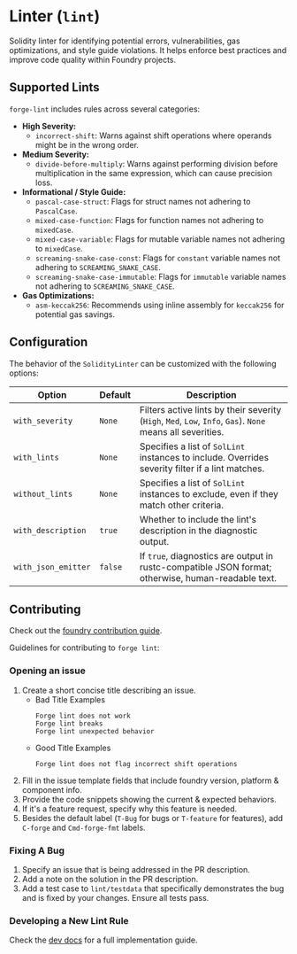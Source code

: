 # Linter (`lint`)

Solidity linter for identifying potential errors, vulnerabilities, gas optimizations, and style guide violations.
It helps enforce best practices and improve code quality within Foundry projects.

## Supported Lints

`forge-lint` includes rules across several categories:

- **High Severity:**
  - `incorrect-shift`: Warns against shift operations where operands might be in the wrong order.
- **Medium Severity:**
  - `divide-before-multiply`: Warns against performing division before multiplication in the same expression, which can cause precision loss.
- **Informational / Style Guide:**
  - `pascal-case-struct`: Flags for struct names not adhering to `PascalCase`.
  - `mixed-case-function`: Flags for function names not adhering to `mixedCase`.
  - `mixed-case-variable`: Flags for mutable variable names not adhering to `mixedCase`.
  - `screaming-snake-case-const`: Flags for `constant` variable names not adhering to `SCREAMING_SNAKE_CASE`.
  - `screaming-snake-case-immutable`: Flags for `immutable` variable names not adhering to `SCREAMING_SNAKE_CASE`.
- **Gas Optimizations:**
  - `asm-keccak256`: Recommends using inline assembly for `keccak256` for potential gas savings.

## Configuration

The behavior of the `SolidityLinter` can be customized with the following options:

| Option              | Default | Description                                                                                                |
| ------------------- | ------- | ---------------------------------------------------------------------------------------------------------- |
| `with_severity`     | `None`  | Filters active lints by their severity (`High`, `Med`, `Low`, `Info`, `Gas`). `None` means all severities. |
| `with_lints`        | `None`  | Specifies a list of `SolLint` instances to include. Overrides severity filter if a lint matches.           |
| `without_lints`     | `None`  | Specifies a list of `SolLint` instances to exclude, even if they match other criteria.                     |
| `with_description`  | `true`  | Whether to include the lint's description in the diagnostic output.                                        |
| `with_json_emitter` | `false` | If `true`, diagnostics are output in rustc-compatible JSON format; otherwise, human-readable text.         |

## Contributing

Check out the [foundry contribution guide](https://github.com/foundry-rs/foundry/blob/master/CONTRIBUTING.md).

Guidelines for contributing to `forge lint`:

### Opening an issue

1. Create a short concise title describing an issue.
   - Bad Title Examples
     ```text
     Forge lint does not work
     Forge lint breaks
     Forge lint unexpected behavior
     ```
   - Good Title Examples
     ```text
     Forge lint does not flag incorrect shift operations
     ```
2. Fill in the issue template fields that include foundry version, platform & component info.
3. Provide the code snippets showing the current & expected behaviors.
4. If it's a feature request, specify why this feature is needed.
5. Besides the default label (`T-Bug` for bugs or `T-feature` for features), add `C-forge` and `Cmd-forge-fmt` labels.

### Fixing A Bug

1. Specify an issue that is being addressed in the PR description.
2. Add a note on the solution in the PR description.
3. Add a test case to `lint/testdata` that specifically demonstrates the bug and is fixed by your changes. Ensure all tests pass.

### Developing a New Lint Rule

Check the [dev docs](../../docs/dev/lintrules.md) for a full implementation guide.
